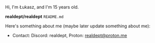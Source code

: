 Hi, I'm Łukasz, and I'm 15 years old.

**realdept/realdept** `README.md`

Here's something about me (maybe later update something about me):
- Contact: Discord: realdept, Proton: realdept@proton.me

